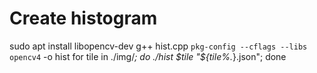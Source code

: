 # Create histogram

  sudo apt install libopencv-dev
  g++ hist.cpp `pkg-config --cflags --libs opencv4` -o hist
  for tile in ./img/*; do ./hist $tile "${tile%.*}.json"; done
